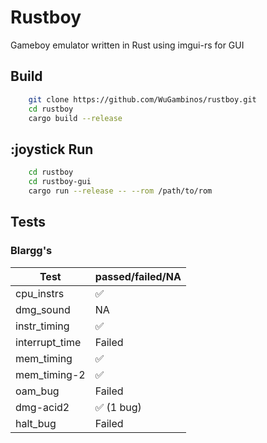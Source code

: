 # Rustboy
Gameboy emulator written in Rust using imgui-rs for GUI

## Build
```bash
    git clone https://github.com/WuGambinos/rustboy.git
    cd rustboy
    cargo build --release
```

## :joystick Run
```bash 
    cd rustboy
    cd rustboy-gui
    cargo run --release -- --rom /path/to/rom
```

## Tests

### Blargg's

| Test              | passed/failed/NA |
| ----------------- | ---------------- |
| cpu_instrs        | ✅        |
| dmg_sound         | NA               |
| instr_timing      | ✅             |
| interrupt_time    | Failed               |
| mem_timing        | ✅        |
| mem_timing-2      | ✅           |
| oam_bug           | Failed               |
| dmg-acid2         | ✅ (1 bug)   |
| halt_bug          | Failed           |
